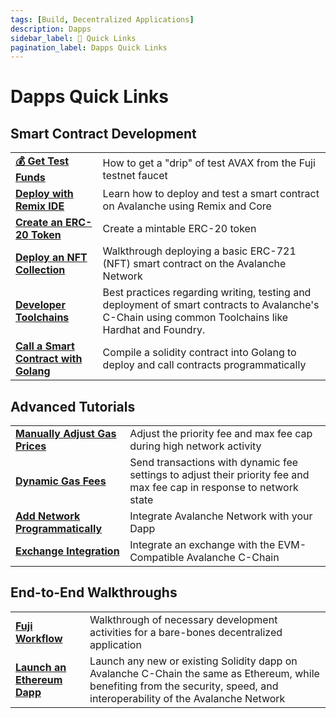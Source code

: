 ```yaml
---
tags: [Build, Decentralized Applications]
description: Dapps 
sidebar_label: 🔗 Quick Links
pagination_label: Dapps Quick Links
---
```

# Dapps Quick Links

## Smart Contract Development

|                                                                                       |   |
|:--------------------------------------------------------------------------------------| :-------------------------------------------------------------------------------------------------------------------------------------------------- |
| [**💰 Get Test Funds**](/build/dapp/smart-contracts/get-funds-faucet.md)              | How to get a "drip" of test AVAX from the Fuji testnet faucet |
| [**Deploy with Remix IDE**](/build/dapp/smart-contracts/remix-deploy.md)              | Learn how to deploy and test a smart contract on Avalanche using Remix and Core |
| [**Create an ERC-20 Token**](/build/dapp/smart-contracts/erc-20.md)                   |  Create a mintable ERC-20 token |
| [**Deploy an NFT Collection**](/build/dapp/smart-contracts/nfts/deploy-collection.md) |  Walkthrough deploying a basic ERC-721 (NFT) smart contract on the Avalanche Network |
| [**Developer Toolchains**](/build/dapp/smart-contracts/toolchains/hardhat.md)         |  Best practices regarding writing, testing and deployment of smart contracts to Avalanche's C-Chain using common Toolchains like Hardhat and Foundry. |
| [**Call a Smart Contract with Golang**](/build/dapp/smart-contracts/abigen.md)        |  Compile a solidity contract into Golang to deploy and call contracts programmatically |

<div className='tableDivider' ></div>

## Advanced Tutorials

|       |   |
| :------------------------------------------------- | :-------------------------------------------------------------------------------------------------------------------------------------------------- |
| [**Manually Adjust Gas Prices**](build/dapp/advanced/adjusting-gas-price-during-high-network-activity.md) | Adjust the priority fee and max fee cap during high network activity |
| [**Dynamic Gas Fees**](build/dapp/advanced/sending-transactions-with-dynamic-fees-using-javascript.md) | Send transactions with dynamic fee settings to adjust their priority fee and max fee cap in response to network state |
| [**Add Network Programmatically**](build/dapp/advanced/add-avalanche-programmatically.md) | Integrate Avalanche Network with your Dapp |
| [**Exchange Integration**](build/dapp/advanced/integrate-exchange.md) | Integrate an exchange with the EVM-Compatible Avalanche C-Chain |

<div className='tableDivider' ></div>

## End-to-End Walkthroughs

|     |   |
| :------------------------------------------------- | :-------------------------------------------------------------------------------------------------------------------------------------------------- |
| [**Fuji Workflow**](/build/dapp/fuji-workflow.md) | Walkthrough of necessary development activities for a bare-bones decentralized application |
| [**Launch an Ethereum Dapp**](/build/dapp/launch-dapp.md) | Launch any new or existing Solidity dapp on Avalanche C-Chain the same as Ethereum, while benefiting from the security, speed, and interoperability of the Avalanche Network|
